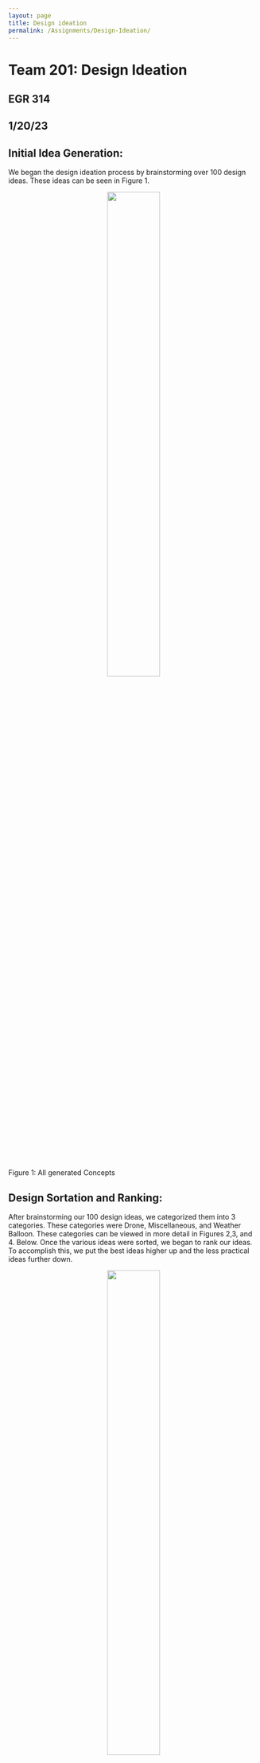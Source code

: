 ```yaml
---
layout: page
title: Design ideation
permalink: /Assignments/Design-Ideation/
---
```


# Team 201: Design Ideation
## EGR 314 
## 1/20/23

## Initial Idea Generation:

We began the design ideation process by brainstorming over 100 design ideas. These ideas can be seen in Figure 1.

<figure class="image">  

<div style="text-align: center">  

<img src="media/100Concpets.jpg" width="50%"><br>  

</div>

</figure>
Figure 1: All generated Concepts


## Design Sortation and Ranking:

After brainstorming our 100 design ideas, we categorized them into 3 categories. These categories were Drone, Miscellaneous, and Weather Balloon. These categories can be viewed in more detail in Figures 2,3, and 4. Below. Once the various ideas were sorted, we began to rank our ideas. To accomplish this, we put the best ideas higher up and the less practical ideas further down.  

<figure class="image">  

<div style="text-align: center">  

<img src="media/DroneConcepts.jpg" width="50%"><br>  

</div>

</figure>
Figure 2: Concepts associated with “Drone”




<figure class="image">  

<div style="text-align: center">  

<img src="media/MiscConcepts.jpg" width="50%"><br>  

</div>

</figure>
Figure 3: Miscellaneous and “Water Quality”




<figure class="image">  

<div style="text-align: center">  

<img src="media/WeatherBalloonConcepts.jpg" width="50%"><br>  

</div>

</figure>
Figure 4: Concepts associated with “Weather Balloon”



## Design Concepts:

### Design Concept 1:

The first design concept is a weather balloon which can be seen in Figure 5.

<figure class="image">  

<div style="text-align: center">  

<img src="media/WeatherBalloonMockup.jpg" width="50%"><br>  

</div>

</figure>
Figure 5: Concept #1: Weather Balloon 

### Design Premise:

The idea behind this prototype was to illustrate how a box could track the important values of a weather balloon. We have multiple key aspects shown in this model that are fundamental to the design. We have the balloon that will raise the device up in the sky to collect readings. We are discussing whether to use an actual weather balloon, a helium balloon, or a biodegradable balloon to limit waste. We have a strong string/rope that will connect the balloon to the top of the box whether it be on a hook or another method with a closed top. We have two currently undefined weather-based sensors that will be connected to the PCB inside of the unit inside the box. Connected to the top we have a bidirectional motor that will be the actuation and will be in charge of cutting the rope to bring the device back for the users. We also have attached a GPS tracker that will be utilized through wifi to allow us to receive the readings while also being able to track the balloon. Overall we think this is a very cool idea however the one major drawback we have is not wasting balloons and helium and the safe landing of the device to remain cost-effective.

### Design Concept 2:
The second design concept is Water Buoy Environmental Sensor which can be seen in Figures 6 and 7. 

<figure class="image">  

<div style="text-align: center">  

<img src="media/BuoyConceptA.png" width="50%"><br>  

</div>

</figure>
Fig. 6: Top View of Design Concept #2


<figure class="image">  

<div style="text-align: center">  

<img src="media/BuoyConceptB.png" width="50%"><br>  

</div>

</figure>
Fig. 7: Cross-section side view of Design Concept #2 

### Design Premise:

Design concept #2 looks to act as a deployable water quality  and condition sensor. The user would place the buoy in a body of water to collect and transmit data based on the attached sensors. The main point of actuation is in a sample collection bay door, which sits under the surface of the water. Once the door closes, the water sample can be collected later when the device is retrieved for lab analysis.

The microcontroller and batteries will be stored in a sealed chamber within the main housing of the device, with wires running out connecting to the motor, lights, and external sensors, and sealed to prevent water from damaging the electronics.. The body of the device will be constructed from some waterproof material, most likely printed PLA. One major risk of this design is damaged to the sensitive components due to moisture or water. Some inexpensive moisture control strategies would be including silica gel packets within the electronics housing. 

### Design Concept 3:

The third design concept is a Weather Drone which can be viewed in Figure 8.

<figure class="image">  

<div style="text-align: center">  

<img src="media/DroneMockup.jpg" width="50%"><br>  

</div>

</figure>
Fig. 8: Concept #3: “Drone Kit”


### Design Premise:

The idea for the drone is to take advantage of a drone’s capabilities to reach different altitudes quickly and be programmed to take a certain flight path. We would attach numerous sensors to the drone and try to upgrade its chassis and casing if need be. It would be collecting data from these sensors and storing them on an SD card and then transferring them over wifi once it can connect. 

The main concepts are shown in the image, but some were not able to be included due to them being internal components. These include a rechargeable battery, a way to track the drone using GPS, some form of collision detection, implementing PID control form the rotors, implementing Lidar to try and prevent collisions, the ability to sync with multiple drones, on-board encryption for the data(specifically the GPS data), a way to prevent the drone from accidently flying into restricted airspace, returning to base in case of a low battery, a gyroscope for stability, and a way to remotely control the drone. 

An example of usage would be wanting to track weather patterns in an area throughout a day. A user would set a flight path for the drone or even use a pre-programmed flight path (such as a grid pattern or a figure eight) and it would collect data throughout the day, autonomously returning to recharge and transfer any data it had collected. The user could change the height it operates at, to check weather patterns closer to the ground or higher up. 

